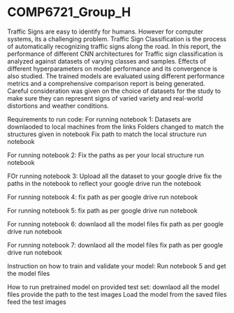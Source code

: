 # COMP6721_Group_H

Traffic Signs are easy to identify for humans. However for computer systems, its a challenging problem. Traffic Sign Classification is the process of automatically recognizing traffic signs along the road. In this report, the performance of different CNN architectures for Traffic sign classification is analyzed against datasets of varying classes and samples. Effects of different hyperparameters on model performance and its convergence is also studied. The trained models are evaluated using different performance metrics and a comprehensive comparison report is being generated. Careful consideration was given on the choice of datasets for the study to make sure they can represent signs of varied variety and real-world distortions and weather conditions. 

Requirements to run code:
For running notebook 1:
Datasets are downlaoded to local machines from the links
Folders changed to match the structures given in notebook
Fix path to match the local structure 
run notebook

For running notebook 2:
Fix the paths as per your local structure
run notebook

FOr running notebook 3:
Upload all the dataset to your google drive
fix the paths in the notebook to reflect your google drive
run the notebook

For running notebook 4:
fix path as per google drive
run notebook

For running notebook 5:
fix path as per google drive
run notebook

For running notebook 6:
downlaod all the model files
fix path as per google drive
run notebook

For running notebook 7:
downlaod all the model files
fix path as per google drive
run notebook



Instruction on how to train and validate your model:
Run notebook 5 and get the model files

How to run pretrained model on provided test set:
downlaod all the model files
provide the path to the test images
Load the model from the saved files
feed the test images


